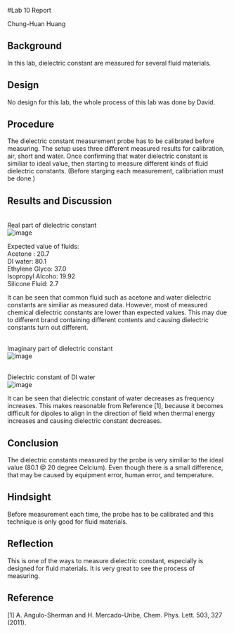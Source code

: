 #Lab 10 Report

Chung-Huan Huang

## Background
In this lab, dielectric constant are measured for several fluid materials.
<br>

## Design
No design for this lab, the whole process of this lab was done by David.
<br>

## Procedure 
The dielectric constant measurement probe has to be calibrated before measuring. The setup uses three different measured results for calibration, air, short and water. Once confirming that water dielectric constant is similiar to ideal value, then starting to measure different kinds of fluid dielectric constants. (Before starging each measurement, calibriation must be done.)
<br>

## Results and Discussion
<br>Real part of dielectric constant
<br>![image](https://github.com/CourseReps/ECEN452-Spring2016/blob/master/Students/tim721w/Lab10/dielectric_const_real.png) <br>

Expected value of fluids:
<br>Acetone : 20.7
<br>DI water: 80.1
<br>Ethylene Glyco: 37.0
<br>Isopropyl Alcoho: 19.92
<br>Silicone Fluid: 2.7

It can be seen that common fluid such as acetone and water dielectric constants are similiar as measured data. However, most of measured chemical dielectric constants are lower than expected values. This may due to different brand containing different contents and causing dielectric constants turn out different. 
<br>

<br>Imaginary part of dielectric constant
<br>![image](https://github.com/CourseReps/ECEN452-Spring2016/blob/master/Students/tim721w/Lab10/dielectric_const_imag.png) <br>


<br>Dielectric constant of DI water
<br>![image](https://github.com/CourseReps/ECEN452-Spring2016/blob/master/Students/tim721w/Lab10/dielectric_const_DIwater.png) <br>

It can be seen that dielectric constant of water decreases as frequency increases. This makes reasonable from Reference [1], because it becomes difficult for dipoles to align in the direction of field when thermal energy increases and causing dielectric constant decreases.
<br>

## Conclusion
The dielectric constants measured by the probe is very similiar to the ideal value (80.1 @ 20 degree Celcium). Even though there is a small difference, that may be caused by equipment error, human error, and temperature.
<br>

## Hindsight
Before measurement each time, the probe has to be calibrated and this technique is only good for fluid materials.
<br>

## Reflection
This is one of the ways to measure dielectric constant, especially is designed for fluid materials. It is very great to see the process of measuring.
<br>

## Reference
[1] A. Angulo-Sherman and H. Mercado-Uribe, Chem. Phys. Lett. 503, 327 (2011). <br>
